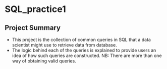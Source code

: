 # SQL_practice1
## Project Summary
* This project is the collection of common queries in SQL that a data scientist might use to retrieve data from database.
* The logic behind each of the queries is explained to provide users an idea of how such queries are constructed. NB: There are more than one way of obtaining valid queries.

